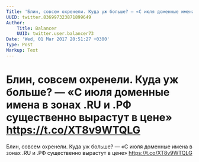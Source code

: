 ```yaml
---
Title: 'Блин, совсем охренели. Куда уж больше? — «С июля доменные имена в зонах .RU и .РФ существенно вырастут в цене» https://t.co/XT8v9WTQLG'
UUID: twitter.836997323871899649
Author:
    Title: Balancer
    UUID: twitter.user.balancer73
Date: 'Wed, 01 Mar 2017 20:51:27 +0300'
Type: Post
Markup: Text
---
```


# Блин, совсем охренели. Куда уж больше? — «С июля доменные имена в зонах .RU и .РФ существенно вырастут в цене» https://t.co/XT8v9WTQLG

Блин, совсем охренели. Куда уж больше? — «С июля доменные
имена в зонах .RU и .РФ существенно вырастут в цене»
https://t.co/XT8v9WTQLG